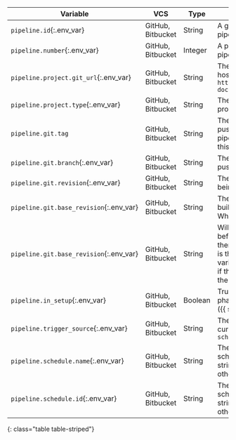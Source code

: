 Variable | VCS | Type | Value
---------|-----|------|------
`pipeline.id`{:.env_var} | GitHub, Bitbucket | String | A [globally unique id](https://en.wikipedia.org/wiki/Universally_unique_identifier) representing for the pipeline
`pipeline.number`{:.env_var} | GitHub, Bitbucket | Integer | A project unique integer id for the pipeline
`pipeline.project.git_url`{:.env_var} | GitHub, Bitbucket | String | The URL where the current project is hosted. For example, `https://github.com/circleci/circleci-docs`
`pipeline.project.type`{:.env_var} | GitHub, Bitbucket | String | The lower-case name of the VCS provider, E.g. “github”, “bitbucket”.
`pipeline.git.tag` | GitHub, Bitbucket | String | The name of the git tag that was pushed to trigger the pipeline. If the pipeline was not triggered by a tag, then this is the empty string.
`pipeline.git.branch`{:.env_var} | GitHub, Bitbucket | String | The name of the git branch that was pushed to trigger the pipeline.
`pipeline.git.revision`{:.env_var} | GitHub, Bitbucket | String | The long (40-character) git SHA that is being built.
`pipeline.git.base_revision`{:.env_var} | GitHub, Bitbucket | String | The long (40-character) git SHA of the build prior to the one being built. **Note:** While in most cases  .
`pipeline.git.base_revision`{:.env_var} | GitHub, Bitbucket | String | Will be the SHA of the pipeline that ran before your currently running pipeline, there are some caveats. When the build is the first build for a branch, the variable will not be present. In addition, if the build was triggered via the API, the variable will not be present.
`pipeline.in_setup`{:.env_var} | GitHub, Bitbucket | Boolean | True if the pipeline is in the setup phase, i.e. running a [setup workflow]({{ site.baseurl }}/dynamic-config/).
`pipeline.trigger_source`{:.env_var} | GitHub, Bitbucket | String | The source that triggers the pipeline, current values are `webhook`, `api`, `scheduled_pipeline`
`pipeline.schedule.name`{:.env_var} | GitHub, Bitbucket | String | The name of the schedule if it is a scheduled pipeline. Value will be empty string if the pipeline is triggered by other sources.
`pipeline.schedule.id`{:.env_var} | GitHub, Bitbucket | String | The unique id of the schedule if it is a scheduled pipeline. Value will be empty string if the pipeline is triggered by other sources.
{: class="table table-striped"}